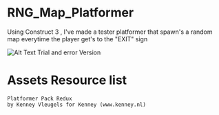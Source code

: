 # RNG_Map_Platformer
 Using Construct 3 , I've made a tester platformer that spawn's a random map everytime the player get's to the "EXIT" sign


![Alt Text](https://media1.giphy.com/media/q2gm2TCUUOajrjcBxA/giphy.gif)
Trial and error Version

# Assets Resource list 

	Platformer Pack Redux
	by Kenney Vleugels for Kenney (www.kenney.nl)




